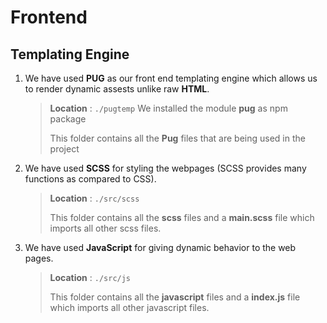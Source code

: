 # Frontend

## Templating Engine

1. We have used **PUG** as our front end templating engine which allows us to render dynamic assests unlike raw **HTML**.

   > **Location** : `./pugtemp`
   > We installed the module **pug** as npm package
   >
   > This folder contains all the **Pug** files that are being used in the project

2. We have used **SCSS** for styling the webpages (SCSS provides many functions as compared to CSS).

   > **Location** : `./src/scss`
   >
   > This folder contains all the **scss** files and a **main.scss** file which imports all other scss files.

3. We have used **JavaScript** for giving dynamic behavior to the web pages.

   > **Location** : `./src/js`
   >
   > This folder contains all the **javascript** files and a **index.js** file which imports all other javascript files.
